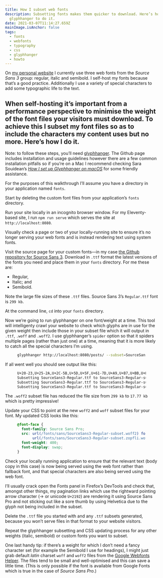 ```yaml
---
title: How I subset web fonts
description: Subsetting fonts makes them quicker to download. Here’s how I use
  glyphhanger to do it.
date: 2021-03-07T11:14:27.659Z
mainImage.isAnchor: false
tags:
  - fonts
  - webfonts
  - typography
  - css
  - glyphhanger
  - howto
---
```

On [my personal website](https://fuzzylogic.me) I currently use three web fonts from the _Source Sans 3_ group: regular, italic and semibold. I self-host my fonts because that’s a good practice. Additionally I use a variety of special characters to add some typographic life to the text.

When self-hosting it’s important from a performance perspective to minimise the weight of the font files your visitors must download. To achieve this I subset my font files so as to include the characters my content uses but no more. Here’s how I do it.
---

Note: to follow these steps, you’ll need [glyphhanger](https://github.com/filamentgroup/glyphhanger). The Github page includes installation and usage guidelines however there are a few common installation pitfalls so if you’re on a Mac I recommend checking Sara Souidean’s [_How I set up Glyphhanger on macOS_](https://www.sarasoueidan.com/blog/glyphhanger/) for some friendly assistance.

For the purposes of this walkthrough I’ll assume you have a directory in your application named `fonts`.

Start by deleting the custom font files from your application’s `fonts` directory.

Run your site locally in an incognito browser window. For my Eleventy-based site, I run `npm run serve` which serves the site at `http://localhost:8080`.

Visually check a page or two of your locally-running site to ensure it’s no longer serving your web fonts and is instead rendering text using system fonts.

Visit the source page for your custom fonts—in my case [the Github repository for Source Sans 3](https://github.com/adobe-fonts/source-sans). Download in `.ttf` format the latest versions of the fonts you need and place them in your `fonts` directory. For me these are:
- Regular,
- Italic; and
- Semibold.

Note the large file sizes of these `.ttf` files. Source Sans 3’s `Regular.ttf` font is `299 kb`.

At the command line, `cd` into your `fonts` directory.

Now we’re going to run glyphhanger on one font/weight at a time. This tool will intelligenty crawl your website to check which glyphs are in use for the given weight then include those in your subset file which it will output in `.ttf`, `.woff` and `.woff2`. I use glyphhanger’s `spider` option so that it spiders multiple pages (rather than just one) at a time, meaning that it is more likely to catch all the special characters I’m using.

<figure>

``` bash
glyphhanger http://localhost:8080/posts/ --subset=SourceSans3-Regular.ttf --spider-limit=0
```

</figure>

If all went well you should see output like this:

<figure>

``` bash
U+20-23,U+25-2A,U+2C-5B,U+5D,U+5F,U+61-7D,U+A9,U+B7,U+BB,U+D7,U+E9,U+F6,U+200B,U+200E,U+2013,U+2014,U+2018,U+2019,U+201C,U+201D,U+2026,U+2122,U+2190,U+2192,U+2615,U+FE0F
Subsetting SourceSans3-Regular.ttf to SourceSans3-Regular-subset.ttf (was 292.24 KB, now 46.99 KB)
Subsetting SourceSans3-Regular.ttf to SourceSans3-Regular-subset.zopfli.woff (was 292.24 KB, now 22.14 KB)
Subsetting SourceSans3-Regular.ttf to SourceSans3-Regular-subset.woff2 (was 292.24 KB, now 17.77 KB)
```

</figure>

The `.woff2` subset file has reduced the file size from `299 kb` to `17.77 kb` which is pretty impressive!

Update your CSS to point at the new `woff2` and `woff` subset files for your font. My updated CSS looks like this:

<figure>

``` css
@font-face {
  font-family: Source Sans Pro;
  src: url(/fonts/sans/SourceSans3-Regular-subset.woff2) format("woff2"),
       url(/fonts/sans/SourceSans3-Regular-subset.zopfli.woff) format("woff");
  font-weight: 400;
  font-display: swap;
}
```

</figure>

Check your locally running application to ensure that the relevant text (body copy in this case) is now being served using the web font rather than fallback font, and that special characters are also being served using the web font.

I’ll usually crack open the Fonts panel in Firefox’s DevTools and check that, amongst other things, my pagination links which use the rightward pointing arrow character (→ or unicode `U+2192`) are rendering it using Source Sans Pro and not sticking out like a sore thumb by using Helvetica due to the glyph not being included in the subset.

Delete the `.ttf` file you started with and any `.ttf` subsets generated, because you won’t serve files in that format to your website visitors.

Repeat the glyphhanger subsetting and CSS updating process for any other weights (italic, semibold) or custom fonts you want to subset.

One last handy tip: if there’s a weight for which I don’t need a fancy character set (for example the Semibold I use for headings), I might just grab default _latin_ charset `woff` and `woff2` files from the [Google Webfonts Helper](https://google-webfonts-helper.herokuapp.com/fonts/source-sans-pro). The files tend to be small and well-optimised and this can save a little time. (This is only possible if the font is available from Google Fonts which is true in the case of _Source Sans Pro_.)
